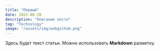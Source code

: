 ```yaml
---
title: "Первый"
date: 2022-08-20
description: "Описание поста"
tag: "Technology"
image: "/assets/img/webgithub.png"
---
```


Здесь будет текст статьи. Можно использовать **Markdown** разметку.
